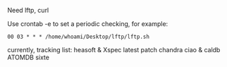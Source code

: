Need lftp, curl

Use crontab -e to set a periodic checking, for example:
```crontab
00 03 * * * /home/whoami/Desktop/lftp/lftp.sh
```

currently, tracking list:
heasoft & Xspec latest patch
chandra ciao & caldb
ATOMDB
sixte
